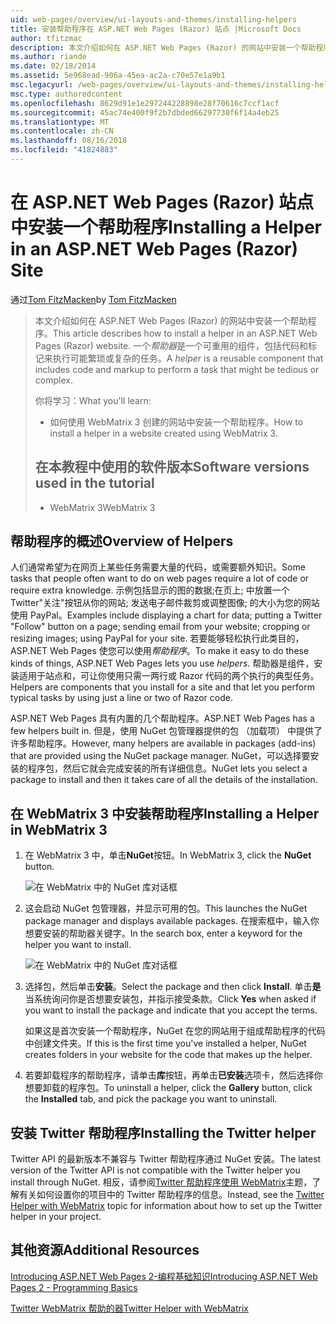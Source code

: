 ```yaml
---
uid: web-pages/overview/ui-layouts-and-themes/installing-helpers
title: 安装帮助程序在 ASP.NET Web Pages (Razor) 站点 |Microsoft Docs
author: tfitzmac
description: 本文介绍如何在 ASP.NET Web Pages (Razor) 的网站中安装一个帮助程序。 帮助器是包含代码和每个标记的可重用组件...
ms.author: riande
ms.date: 02/18/2014
ms.assetid: 5e968ead-906a-45ea-ac2a-c70e57e1a9b1
msc.legacyurl: /web-pages/overview/ui-layouts-and-themes/installing-helpers
msc.type: authoredcontent
ms.openlocfilehash: 8629d91e1e297244228898e28f70616c7ccf1acf
ms.sourcegitcommit: 45ac74e400f9f2b7dbded66297730f6f14a4eb25
ms.translationtype: MT
ms.contentlocale: zh-CN
ms.lasthandoff: 08/16/2018
ms.locfileid: "41824883"
---
```

<a name="installing-a-helper-in-an-aspnet-web-pages-razor-site"></a><span data-ttu-id="ca4ec-104">在 ASP.NET Web Pages (Razor) 站点中安装一个帮助程序</span><span class="sxs-lookup"><span data-stu-id="ca4ec-104">Installing a Helper in an ASP.NET Web Pages (Razor) Site</span></span>
====================
<span data-ttu-id="ca4ec-105">通过[Tom FitzMacken](https://github.com/tfitzmac)</span><span class="sxs-lookup"><span data-stu-id="ca4ec-105">by [Tom FitzMacken](https://github.com/tfitzmac)</span></span>

> <span data-ttu-id="ca4ec-106">本文介绍如何在 ASP.NET Web Pages (Razor) 的网站中安装一个帮助程序。</span><span class="sxs-lookup"><span data-stu-id="ca4ec-106">This article describes how to install a helper in an ASP.NET Web Pages (Razor) website.</span></span> <span data-ttu-id="ca4ec-107">一个*帮助器*是一个可重用的组件，包括代码和标记来执行可能繁琐或复杂的任务。</span><span class="sxs-lookup"><span data-stu-id="ca4ec-107">A *helper* is a reusable component that includes code and markup to perform a task that might be tedious or complex.</span></span>
> 
> <span data-ttu-id="ca4ec-108">你将学习：</span><span class="sxs-lookup"><span data-stu-id="ca4ec-108">What you'll learn:</span></span>
> 
> - <span data-ttu-id="ca4ec-109">如何使用 WebMatrix 3 创建的网站中安装一个帮助程序。</span><span class="sxs-lookup"><span data-stu-id="ca4ec-109">How to install a helper in a website created using WebMatrix 3.</span></span>
>   
> 
> ## <a name="software-versions-used-in-the-tutorial"></a><span data-ttu-id="ca4ec-110">在本教程中使用的软件版本</span><span class="sxs-lookup"><span data-stu-id="ca4ec-110">Software versions used in the tutorial</span></span>
> 
> 
> - <span data-ttu-id="ca4ec-111">WebMatrix 3</span><span class="sxs-lookup"><span data-stu-id="ca4ec-111">WebMatrix 3</span></span>


## <a name="overview-of-helpers"></a><span data-ttu-id="ca4ec-112">帮助程序的概述</span><span class="sxs-lookup"><span data-stu-id="ca4ec-112">Overview of Helpers</span></span>

<span data-ttu-id="ca4ec-113">人们通常希望为在网页上某些任务需要大量的代码，或需要额外知识。</span><span class="sxs-lookup"><span data-stu-id="ca4ec-113">Some tasks that people often want to do on web pages require a lot of code or require extra knowledge.</span></span> <span data-ttu-id="ca4ec-114">示例包括显示的图的数据;在页上; 中放置一个 Twitter"关注"按钮从你的网站; 发送电子邮件裁剪或调整图像; 的大小为您的网站使用 PayPal。</span><span class="sxs-lookup"><span data-stu-id="ca4ec-114">Examples include displaying a chart for data; putting a Twitter "Follow" button on a page; sending email from your website; cropping or resizing images; using PayPal for your site.</span></span> <span data-ttu-id="ca4ec-115">若要能够轻松执行此类目的，ASP.NET Web Pages 使您可以使用*帮助程序*。</span><span class="sxs-lookup"><span data-stu-id="ca4ec-115">To make it easy to do these kinds of things, ASP.NET Web Pages lets you use *helpers*.</span></span> <span data-ttu-id="ca4ec-116">帮助器是组件，安装适用于站点和，可让你使用只需一两行或 Razor 代码的两个执行的典型任务。</span><span class="sxs-lookup"><span data-stu-id="ca4ec-116">Helpers are components that you install for a site and that let you perform typical tasks by using just a line or two of Razor code.</span></span>

<span data-ttu-id="ca4ec-117">ASP.NET Web Pages 具有内置的几个帮助程序。</span><span class="sxs-lookup"><span data-stu-id="ca4ec-117">ASP.NET Web Pages has a few helpers built in.</span></span> <span data-ttu-id="ca4ec-118">但是，使用 NuGet 包管理器提供的包 （加载项） 中提供了许多帮助程序。</span><span class="sxs-lookup"><span data-stu-id="ca4ec-118">However, many helpers are available in packages (add-ins) that are provided using the NuGet package manager.</span></span> <span data-ttu-id="ca4ec-119">NuGet，可以选择要安装的程序包，然后它就会完成安装的所有详细信息。</span><span class="sxs-lookup"><span data-stu-id="ca4ec-119">NuGet lets you select a package to install and then it takes care of all the details of the installation.</span></span>

## <a name="installing-a-helper-in-webmatrix-3"></a><span data-ttu-id="ca4ec-120">在 WebMatrix 3 中安装帮助程序</span><span class="sxs-lookup"><span data-stu-id="ca4ec-120">Installing a Helper in WebMatrix 3</span></span>

1. <span data-ttu-id="ca4ec-121">在 WebMatrix 3 中，单击**NuGet**按钮。</span><span class="sxs-lookup"><span data-stu-id="ca4ec-121">In WebMatrix 3, click the **NuGet** button.</span></span>

    ![在 WebMatrix 中的 NuGet 库对话框](installing-helpers/_static/image1.png)
2. <span data-ttu-id="ca4ec-123">这会启动 NuGet 包管理器，并显示可用的包。</span><span class="sxs-lookup"><span data-stu-id="ca4ec-123">This launches the NuGet package manager and displays available packages.</span></span> <span data-ttu-id="ca4ec-124">在搜索框中，输入你想要安装的帮助器关键字。</span><span class="sxs-lookup"><span data-stu-id="ca4ec-124">In the search box, enter a keyword for the helper you want to install.</span></span>

    ![在 WebMatrix 中的 NuGet 库对话框](installing-helpers/_static/image2.png)
3. <span data-ttu-id="ca4ec-126">选择包，然后单击**安装**。</span><span class="sxs-lookup"><span data-stu-id="ca4ec-126">Select the package and then click **Install**.</span></span> <span data-ttu-id="ca4ec-127">单击**是**当系统询问你是否想要安装包，并指示接受条款。</span><span class="sxs-lookup"><span data-stu-id="ca4ec-127">Click **Yes** when asked if you want to install the package and indicate that you accept the terms.</span></span>

     <span data-ttu-id="ca4ec-128">如果这是首次安装一个帮助程序，NuGet 在您的网站用于组成帮助程序的代码中创建文件夹。</span><span class="sxs-lookup"><span data-stu-id="ca4ec-128">If this is the first time you've installed a helper, NuGet creates folders in your website for the code that makes up the helper.</span></span>
4. <span data-ttu-id="ca4ec-129">若要卸载程序的帮助程序，请单击**库**按钮，再单击**已安装**选项卡，然后选择你想要卸载的程序包。</span><span class="sxs-lookup"><span data-stu-id="ca4ec-129">To uninstall a helper, click the **Gallery** button, click the **Installed** tab, and pick the package you want to uninstall.</span></span>

## <a name="installing-the-twitter-helper"></a><span data-ttu-id="ca4ec-130">安装 Twitter 帮助程序</span><span class="sxs-lookup"><span data-stu-id="ca4ec-130">Installing the Twitter helper</span></span>

<span data-ttu-id="ca4ec-131">Twitter API 的最新版本不兼容与 Twitter 帮助程序通过 NuGet 安装。</span><span class="sxs-lookup"><span data-stu-id="ca4ec-131">The latest version of the Twitter API is not compatible with the Twitter helper you install through NuGet.</span></span> <span data-ttu-id="ca4ec-132">相反，请参阅[Twitter 帮助程序使用 WebMatrix](twitter-helper.md)主题，了解有关如何设置你的项目中的 Twitter 帮助程序的信息。</span><span class="sxs-lookup"><span data-stu-id="ca4ec-132">Instead, see the [Twitter Helper with WebMatrix](twitter-helper.md) topic for information about how to set up the Twitter helper in your project.</span></span>

<a id="Additional_Resources"></a>
## <a name="additional-resources"></a><span data-ttu-id="ca4ec-133">其他资源</span><span class="sxs-lookup"><span data-stu-id="ca4ec-133">Additional Resources</span></span>


[<span data-ttu-id="ca4ec-134">Introducing ASP.NET Web Pages 2-编程基础知识</span><span class="sxs-lookup"><span data-stu-id="ca4ec-134">Introducing ASP.NET Web Pages 2 - Programming Basics</span></span>](../getting-started/introducing-razor-syntax-c.md)

[<span data-ttu-id="ca4ec-135">Twitter WebMatrix 帮助的器</span><span class="sxs-lookup"><span data-stu-id="ca4ec-135">Twitter Helper with WebMatrix</span></span>](twitter-helper.md)
